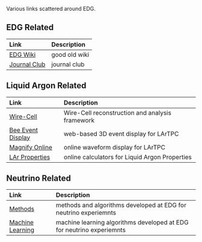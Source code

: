 Various links scattered around EDG.

## EDG Related

| Link         | Description       |
|:-------------|:------------------|
| [EDG Wiki](https://www.phy.bnl.gov/edg/w/) | good old wiki |
| [Journal Club](https://lar.bnl.gov/journal-club/) | journal club   |


## Liquid Argon Related

| Link         | Description       |
|:-------------|:------------------|
| [Wire-Cell](https://lar.bnl.gov/wire-cell) | Wire-Cell reconstruction and analysis framework |
| [Bee Event Display](http://www.phy.bnl.gov/twister/bee/) | web-based 3D event display for LArTPC |
| [Magnify Online](https://lar.bnl.gov/magnify) | online waveform display for LArTPC |
| [LAr Properties](https://lar.bnl.gov/properties/) | online calculators for Liquid Argon Properties |


## Neutrino Related

| Link         | Description       |
|:-------------|:------------------|
| [Methods](https://lar.bnl.gov/methods/) | methods and algorithms developed at EDG for neutrino experiemnts|
| [Machine Learning](https://lar.bnl.gov/ml/) | machine learning algorithms developed at EDG for neutrino experiemnts|


